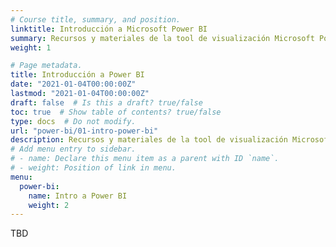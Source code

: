```yaml
---
# Course title, summary, and position.
linktitle: Introducción a Microsoft Power BI
summary: Recursos y materiales de la tool de visualización Microsoft Power BI.
weight: 1

# Page metadata.
title: Introducción a Power BI
date: "2021-01-04T00:00:00Z"
lastmod: "2021-01-04T00:00:00Z"
draft: false  # Is this a draft? true/false
toc: true  # Show table of contents? true/false
type: docs  # Do not modify.
url: "power-bi/01-intro-power-bi"
description: Recursos y materiales de la tool de visualización Microsoft Power BI.
# Add menu entry to sidebar.
# - name: Declare this menu item as a parent with ID `name`.
# - weight: Position of link in menu.
menu:
  power-bi:
    name: Intro a Power BI
    weight: 2
---
```


TBD